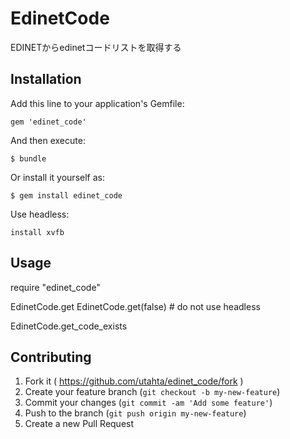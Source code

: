 # EdinetCode

EDINETからedinetコードリストを取得する

## Installation

Add this line to your application's Gemfile:

    gem 'edinet_code'

And then execute:

    $ bundle

Or install it yourself as:

    $ gem install edinet_code

Use headless:
    
    install xvfb

## Usage

require "edinet_code"

EdinetCode.get
EdinetCode.get(false) # do not use headless

EdinetCode.get_code_exists

## Contributing

1. Fork it ( https://github.com/utahta/edinet_code/fork )
2. Create your feature branch (`git checkout -b my-new-feature`)
3. Commit your changes (`git commit -am 'Add some feature'`)
4. Push to the branch (`git push origin my-new-feature`)
5. Create a new Pull Request
